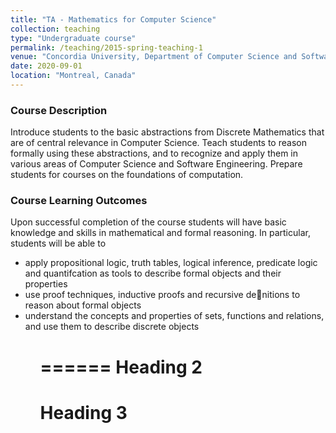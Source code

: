 ```yaml
---
title: "TA - Mathematics for Computer Science"
collection: teaching
type: "Undergraduate course"
permalink: /teaching/2015-spring-teaching-1
venue: "Concordia University, Department of Computer Science and Software Engineering"
date: 2020-09-01
location: "Montreal, Canada"
---
```


<h3>Course Description</h3>
Introduce students to the basic abstractions from Discrete Mathematics that are of central relevance in Computer Science. Teach students to reason formally using these abstractions, and to recognize and apply them in various areas of Computer Science and Software Engineering. Prepare students for courses on the foundations of computation.

<h3>Course Learning Outcomes</h3>
Upon successful completion of the course students will have basic knowledge and skills in mathematical and formal reasoning. In particular, students will be able to
<ul>
    <li>apply propositional logic, truth tables, logical inference, predicate logic and quantifcation as tools to describe formal objects and their properties</li>
    <li>use proof techniques, inductive proofs and recursive denitions to reason about formal objects</li>
    <li>understand the concepts and properties of sets, functions and relations, and use them to describe discrete objects</li>
<ul>


======
Heading 2
======

Heading 3
======

